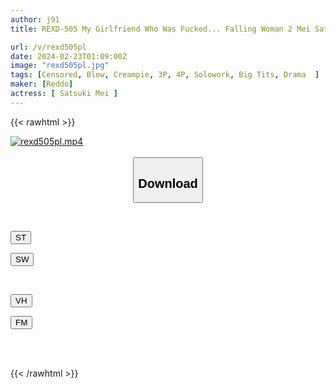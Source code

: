 ```yaml
---
author: j91
title: REXD-505 My Girlfriend Who Was Fucked... Falling Woman 2 Mei Satsuki

url: /v/rexd505pl
date: 2024-02-23T01:09:00Z
image: "rexd505pl.jpg"
tags: [Censored, Blow, Creampie, 3P, 4P, Solowork, Big Tits, Drama	]
maker: [Reddo]
actress: [ Satsuki Mei ]
---
```



{{< rawhtml >}}

<div class="video" data-videoid="mwxYgpAbJmfMX2">
    <a href="javascript:;">
        <img src="/v/rexd505pl/rexd505pl.jpg" width="WIDTH" height="HEIGHT" alt="rexd505pl.mp4" loading="lazy">
    </a>
</div>

<script type="text/javascript" src="https://j91.asia/asset/on-demand-st.js"></script>

<br>
  <link rel="stylesheet" href="https://j91.asia/asset/bs5.css">
  
  <center>
  <button class="btn btn-primary" type="button" data-bs-toggle="collapse" data-bs-target=".multi-collapse" aria-expanded="false" aria-controls="multiCollapseExample1 multiCollapseExample2"><h2>Download</h2></button></center>
</p>
<div class="row">
  <div class="col">
    <div class="collapse multi-collapse" id="multiCollapseExample1">
      <div class="card card-body">
	      	      <br>
<div class="buttons">  
<p><a href="https://streamtape.to/v/mwxYgpAbJmfMX2" target="_blank"><button class="btn-hover color-3"><i class="fa fa-download"></i> ST</button></a></p>
<p><a href="https://cdnwish.com/c3h5t0wf3gig" target="_blank"><button class="btn-hover color-2"><i class="fa fa-download"></i> SW</button></a></p></div>
    </div>
  </div>
</div>
  <div class="col">
    <div class="collapse multi-collapse" id="multiCollapseExample2">
      <div class="card card-body">
	      <br>
<div class="buttons">
<p><a href="javascript:;"><button class="btn-hover color-9"><i class="fa fa-download"></i> VH</button></a></p>
<p><a href="javascript:;"><button class="btn-hover color-8"><i class="fa fa-download"></i> FM</button></a></p></div>
<br><br>
      </div>
    </div>
  </div>
</div>

{{< /rawhtml >}}